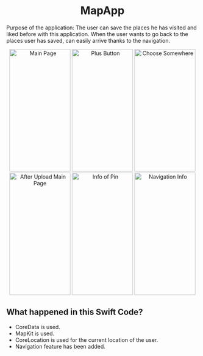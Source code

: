 <h1 align="center">MapApp</h1>

Purpose of the application: The user can save the places he has visited and liked before with this application. When the user wants to go back to the places user has saved, can easily arrive thanks to the navigation.


<p align="center">
<img src="https://user-images.githubusercontent.com/94459959/220674040-29740925-f1ce-45e3-9f06-0d92fedbeb5a.png" alt="Main Page" width="160" height="320" >
<img src="https://user-images.githubusercontent.com/94459959/220674677-409e1ff2-dbad-4701-a061-1b96ec3fbc72.png" alt="Plus Button" width="160" height="320">
<img src="https://user-images.githubusercontent.com/94459959/220674984-49323c7c-86d4-4243-a7bf-2e8c8b59ea79.png" alt="Choose Somewhere" width="160" height="320">
<img src="https://user-images.githubusercontent.com/94459959/220675220-0dc87331-a5dd-4173-ab1d-87216d805f3c.png" alt="After Upload Main Page" width="160" height="320">
<img src="https://user-images.githubusercontent.com/94459959/220675547-1befd5dd-9246-4895-9dc8-9f4f76354404.png" alt="Info of Pin" width="160" height="320">
<img src="https://user-images.githubusercontent.com/94459959/220676641-c420b31d-b204-4b30-9885-4ea70df28fa4.png" alt="Navigation Info" width="160" height="320">
</p>

## What happened in this Swift Code?

- CoreData is used.
- MapKit is used.
- CoreLocation is used for the current location of the user.
- Navigation feature has been added.
